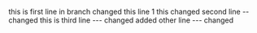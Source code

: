 this is first line in branch changed this line 1
this changed second line -- changed
this is third line --- changed
added other line --- changed
